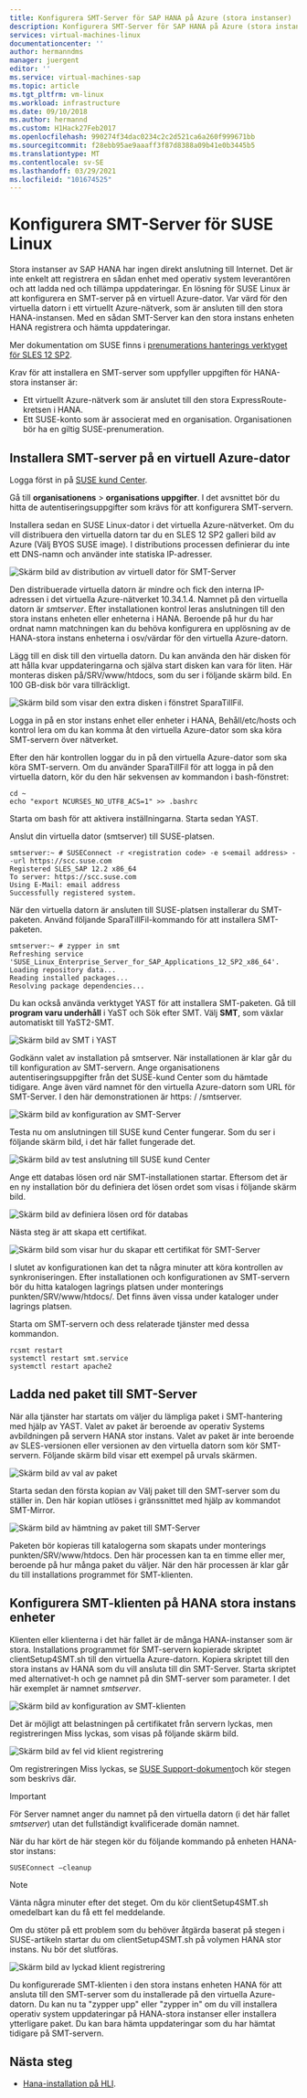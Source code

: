 ```yaml
---
title: Konfigurera SMT-Server för SAP HANA på Azure (stora instanser) | Microsoft Docs
description: Konfigurera SMT-Server för SAP HANA på Azure (stora instanser).
services: virtual-machines-linux
documentationcenter: ''
author: hermanndms
manager: juergent
editor: ''
ms.service: virtual-machines-sap
ms.topic: article
ms.tgt_pltfrm: vm-linux
ms.workload: infrastructure
ms.date: 09/10/2018
ms.author: hermannd
ms.custom: H1Hack27Feb2017
ms.openlocfilehash: 990274f34dac0234c2c2d521ca6a260f999671bb
ms.sourcegitcommit: f28ebb95ae9aaaff3f87d8388a09b41e0b3445b5
ms.translationtype: MT
ms.contentlocale: sv-SE
ms.lasthandoff: 03/29/2021
ms.locfileid: "101674525"
---
```

# <a name="set-up-smt-server-for-suse-linux"></a>Konfigurera SMT-Server för SUSE Linux
Stora instanser av SAP HANA har ingen direkt anslutning till Internet. Det är inte enkelt att registrera en sådan enhet med operativ system leverantören och att ladda ned och tillämpa uppdateringar. En lösning för SUSE Linux är att konfigurera en SMT-server på en virtuell Azure-dator. Var värd för den virtuella datorn i ett virtuellt Azure-nätverk, som är ansluten till den stora HANA-instansen. Med en sådan SMT-Server kan den stora instans enheten HANA registrera och hämta uppdateringar. 

Mer dokumentation om SUSE finns i [prenumerations hanterings verktyget för SLES 12 SP2](https://www.suse.com/documentation/sles-12/pdfdoc/book_smt/book_smt.pdf). 

Krav för att installera en SMT-server som uppfyller uppgiften för HANA-stora instanser är:

- Ett virtuellt Azure-nätverk som är anslutet till den stora ExpressRoute-kretsen i HANA.
- Ett SUSE-konto som är associerat med en organisation. Organisationen bör ha en giltig SUSE-prenumeration.

## <a name="install-smt-server-on-an-azure-virtual-machine"></a>Installera SMT-server på en virtuell Azure-dator

Logga först in på [SUSE kund Center](https://scc.suse.com/).

Gå till **organisationens**  >  **organisations uppgifter**. I det avsnittet bör du hitta de autentiseringsuppgifter som krävs för att konfigurera SMT-servern.

Installera sedan en SUSE Linux-dator i det virtuella Azure-nätverket. Om du vill distribuera den virtuella datorn tar du en SLES 12 SP2 galleri bild av Azure (Välj BYOS SUSE image). I distributions processen definierar du inte ett DNS-namn och använder inte statiska IP-adresser.

![Skärm bild av distribution av virtuell dator för SMT-Server](./media/hana-installation/image3_vm_deployment.png)

Den distribuerade virtuella datorn är mindre och fick den interna IP-adressen i det virtuella Azure-nätverket 10.34.1.4. Namnet på den virtuella datorn är *smtserver*. Efter installationen kontrol leras anslutningen till den stora instans enheten eller enheterna i HANA. Beroende på hur du har ordnat namn matchningen kan du behöva konfigurera en upplösning av de HANA-stora instans enheterna i osv/värdar för den virtuella Azure-datorn. 

Lägg till en disk till den virtuella datorn. Du kan använda den här disken för att hålla kvar uppdateringarna och själva start disken kan vara för liten. Här monteras disken på/SRV/www/htdocs, som du ser i följande skärm bild. En 100 GB-disk bör vara tillräckligt.

![Skärm bild som visar den extra disken i fönstret SparaTillFil.](./media/hana-installation/image4_additional_disk_on_smtserver.PNG)

Logga in på en stor instans enhet eller enheter i HANA, Behåll/etc/hosts och kontrol lera om du kan komma åt den virtuella Azure-dator som ska köra SMT-servern över nätverket.

Efter den här kontrollen loggar du in på den virtuella Azure-dator som ska köra SMT-servern. Om du använder SparaTillFil för att logga in på den virtuella datorn, kör du den här sekvensen av kommandon i bash-fönstret:

```
cd ~
echo "export NCURSES_NO_UTF8_ACS=1" >> .bashrc
```

Starta om bash för att aktivera inställningarna. Starta sedan YAST.

Anslut din virtuella dator (smtserver) till SUSE-platsen.

```
smtserver:~ # SUSEConnect -r <registration code> -e s<email address> --url https://scc.suse.com
Registered SLES_SAP 12.2 x86_64
To server: https://scc.suse.com
Using E-Mail: email address
Successfully registered system.
```

När den virtuella datorn är ansluten till SUSE-platsen installerar du SMT-paketen. Använd följande SparaTillFil-kommando för att installera SMT-paketen.

```
smtserver:~ # zypper in smt
Refreshing service 'SUSE_Linux_Enterprise_Server_for_SAP_Applications_12_SP2_x86_64'.
Loading repository data...
Reading installed packages...
Resolving package dependencies...
```


Du kan också använda verktyget YAST för att installera SMT-paketen. Gå till **program varu underhåll** i YaST och Sök efter SMT. Välj **SMT**, som växlar automatiskt till YaST2-SMT.

![Skärm bild av SMT i YAST](./media/hana-installation/image5_smt_in_yast.PNG)


Godkänn valet av installation på smtserver. När installationen är klar går du till konfiguration av SMT-servern. Ange organisationens autentiseringsuppgifter från det SUSE-kund Center som du hämtade tidigare. Ange även värd namnet för den virtuella Azure-datorn som URL för SMT-Server. I den här demonstrationen är https: \/ /smtserver.

![Skärm bild av konfiguration av SMT-Server](./media/hana-installation/image6_configuration_of_smtserver1.png)

Testa nu om anslutningen till SUSE kund Center fungerar. Som du ser i följande skärm bild, i det här fallet fungerade det.

![Skärm bild av test anslutning till SUSE kund Center](./media/hana-installation/image7_test_connect.png)

Ange ett databas lösen ord när SMT-installationen startar. Eftersom det är en ny installation bör du definiera det lösen ordet som visas i följande skärm bild.

![Skärm bild av definiera lösen ord för databas](./media/hana-installation/image8_define_db_passwd.PNG)

Nästa steg är att skapa ett certifikat.

![Skärm bild som visar hur du skapar ett certifikat för SMT-Server](./media/hana-installation/image9_certificate_creation.PNG)

I slutet av konfigurationen kan det ta några minuter att köra kontrollen av synkroniseringen. Efter installationen och konfigurationen av SMT-servern bör du hitta katalogen lagrings platsen under monterings punkten/SRV/www/htdocs/. Det finns även vissa under kataloger under lagrings platsen. 

Starta om SMT-servern och dess relaterade tjänster med dessa kommandon.

```
rcsmt restart
systemctl restart smt.service
systemctl restart apache2
```

## <a name="download-packages-onto-smt-server"></a>Ladda ned paket till SMT-Server

När alla tjänster har startats om väljer du lämpliga paket i SMT-hantering med hjälp av YAST. Valet av paket är beroende av operativ Systems avbildningen på servern HANA stor instans. Valet av paket är inte beroende av SLES-versionen eller versionen av den virtuella datorn som kör SMT-servern. Följande skärm bild visar ett exempel på urvals skärmen.

![Skärm bild av val av paket](./media/hana-installation/image10_select_packages.PNG)

Starta sedan den första kopian av Välj paket till den SMT-server som du ställer in. Den här kopian utlöses i gränssnittet med hjälp av kommandot SMT-Mirror.

![Skärm bild av hämtning av paket till SMT-Server](./media/hana-installation/image11_download_packages.PNG)

Paketen bör kopieras till katalogerna som skapats under monterings punkten/SRV/www/htdocs. Den här processen kan ta en timme eller mer, beroende på hur många paket du väljer. När den här processen är klar går du till installations programmet för SMT-klienten. 

## <a name="set-up-the-smt-client-on-hana-large-instance-units"></a>Konfigurera SMT-klienten på HANA stora instans enheter

Klienten eller klienterna i det här fallet är de många HANA-instanser som är stora. Installations programmet för SMT-servern kopierade skriptet clientSetup4SMT.sh till den virtuella Azure-datorn. Kopiera skriptet till den stora instans av HANA som du vill ansluta till din SMT-Server. Starta skriptet med alternativet-h och ge namnet på din SMT-server som parameter. I det här exemplet är namnet *smtserver*.

![Skärm bild av konfiguration av SMT-klienten](./media/hana-installation/image12_configure_client.PNG)

Det är möjligt att belastningen på certifikatet från servern lyckas, men registreringen Miss lyckas, som visas på följande skärm bild.

![Skärm bild av fel vid klient registrering](./media/hana-installation/image13_registration_failed.PNG)

Om registreringen Miss lyckas, se [SUSE Support-dokument](https://www.suse.com/de-de/support/kb/doc/?id=7006024)och kör stegen som beskrivs där.

> [!IMPORTANT] 
> För Server namnet anger du namnet på den virtuella datorn (i det här fallet *smtserver*) utan det fullständigt kvalificerade domän namnet. 

När du har kört de här stegen kör du följande kommando på enheten HANA-stor instans:

```
SUSEConnect –cleanup
```

> [!Note] 
> Vänta några minuter efter det steget. Om du kör clientSetup4SMT.sh omedelbart kan du få ett fel meddelande.

Om du stöter på ett problem som du behöver åtgärda baserat på stegen i SUSE-artikeln startar du om clientSetup4SMT.sh på volymen HANA stor instans. Nu bör det slutföras.

![Skärm bild av lyckad klient registrering](./media/hana-installation/image14_finish_client_config.PNG)

Du konfigurerade SMT-klienten i den stora instans enheten HANA för att ansluta till den SMT-server som du installerade på den virtuella Azure-datorn. Du kan nu ta "zypper upp" eller "zypper in" om du vill installera operativ system uppdateringar på HANA-stora instanser eller installera ytterligare paket. Du kan bara hämta uppdateringar som du har hämtat tidigare på SMT-servern.

## <a name="next-steps"></a>Nästa steg
- [Hana-installation på HLI](hana-example-installation.md).











